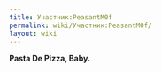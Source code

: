 ```yaml
---
title: Участник:PeasantM0f
permalink: wiki/Участник:PeasantM0f/
layout: wiki
---
```


**Pasta De Pizza, Baby.**
